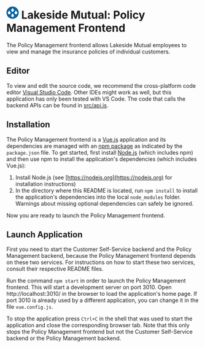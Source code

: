 # ![Lakeside Mutual Logo](../resources/logo-32x32.png) Lakeside Mutual: Policy Management Frontend

The Policy Management frontend allows Lakeside Mutual employees to view and manage the insurance policies
of individual customers.

## Editor

To view and edit the source code, we recommend the cross-platform code editor [Visual Studio Code](https://code.visualstudio.com/). Other IDEs might work as well, but this application has only been tested with VS Code. The code that calls the backend APIs can be found in [src/api.js](src/api.js).

## Installation

The Policy Management frontend is a [Vue.js](https://vuejs.org/) application and its dependencies are managed with an [npm package](https://www.npmjs.com/) as indicated by the `package.json` file. To get started, first install [Node.js](https://nodejs.org) (which includes npm) and then use npm to install the application's dependencies (which includes Vue.js):

1.  Install Node.js (see [https://nodejs.org](https://nodejs.org) for installation instructions)
2.  In the directory where this README is located, run `npm install` to install the application's dependencies into the local `node_modules` folder. Warnings about missing optional dependencies can safely be ignored.

Now you are ready to launch the Policy Management frontend.

## Launch Application

First you need to start the Customer Self-Service backend and the Policy Management backend, because the Policy Management frontend depends on these two services. For instructions on how to start these two services, consult their respective README files.

Run the command `npm start` in order to launch the Policy Management frontend. This will start a development server on port 3010. Open http://localhost:3010/ in the browser to load the application's home page. If port 3010 is already used by a different application, you can change it in the file `vue.config.js`.

To stop the application press `Ctrl+C` in the shell that was used to start the application and close the corresponding browser tab. Note that this only stops the Policy Management frontend but not the Customer Self-Service backend or the Policy Management backend.
